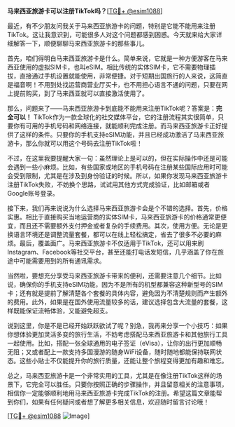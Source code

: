 **马来西亚旅游卡可以注册TikTok吗？**[[TG💪+ @esim1088](https://t.me/s/esim1088)]

最近，有不少朋友问我关于马来西亚旅游卡的问题，特别是它能不能用来注册TikTok。这让我意识到，可能很多人对这个问题都感到困惑。今天就来给大家详细解答一下，顺便聊聊马来西亚旅游卡的那些事儿。

首先，咱们得明白马来西亚旅游卡是什么。简单来说，它就是一种方便游客在马来西亚使用的虚拟SIM卡，也叫eSIM。相比传统的实体SIM卡，它不需要物理插拔，直接通过手机设置就能使用，非常便捷。对于短期出国旅行的人来说，这简直是福音啊！不用到处找运营商营业厅买卡，也不用担心语言不通的问题，只要在网上提前购买，到了马来西亚就可以直接激活使用了。

那么，问题来了——马来西亚旅游卡到底能不能用来注册TikTok呢？答案是：**完全可以！** TikTok作为一款全球化的社交媒体平台，它的注册流程其实很简单，只要你有可用的手机号码和网络连接，就能顺利完成注册。而马来西亚旅游卡正好提供了这样的条件。只要你的手机支持eSIM功能，并且已经成功激活了马来西亚旅游卡，那么你就可以用这个号码去注册TikTok啦！

不过，在这里我要提醒大家一句：虽然理论上是可以的，但在实际操作中还是可能会遇到一些小麻烦。比如，有些国家或地区的手机号码在注册某些国际应用时可能会受到限制，尤其是在涉及到身份验证的时候。所以，如果你发现马来西亚旅游卡注册TikTok失败，不妨换个思路，试试用其他方式完成验证，比如邮箱或者Google账号登录。

接下来，我们再来说说为什么选择马来西亚旅游卡会是个不错的选择。首先，价格实惠。相比于直接购买当地运营商的实体SIM卡，马来西亚旅游卡的价格通常更便宜，而且还不需要额外支付押金或者复杂的手续费用。其次，使用方便。无论是更换语言环境还是调整流量套餐，都可以在线上轻松搞定，省去了很多不必要的麻烦。最后，覆盖面广。马来西亚旅游卡不仅适用于TikTok，还可以用来刷Instagram、Facebook等社交平台，甚至还能打电话发短信，几乎涵盖了你在旅途中可能需要用到的所有通讯需求。

当然啦，要想充分享受马来西亚旅游卡带来的便利，还需要注意几个细节。比如说，确保你的手机支持eSIM功能，因为不是所有的机型都兼容这种新型号的SIM卡；还有就是提前了解清楚各个套餐的具体内容，避免因为不清楚规则而产生额外的费用。此外，如果是在国外使用流量较多的话，建议选择包含大流量的套餐，这样既能保证流畅体验，又能避免超支。

说到这里，你是不是已经开始跃跃欲试了呢？别急，我再来分享一个小技巧：如果你想体验更加灵活多变的旅行生活，不妨考虑搭配马来西亚旅游卡和其他旅行工具一起使用。比如，搭配一张全球通用的电子签证（eVisa），让你的出行更加顺畅无阻；又或者配上一款支持多国漫游的随身WiFi设备，随时随地都能保持联网状态。这些小贴士不仅能提升你的旅行质量，还能让整个旅程变得更加有趣和难忘。

总之，马来西亚旅游卡是一个非常实用的工具，尤其是在像注册TikTok这样的场景下，它完全可以胜任。只要你按照正确的步骤操作，并且留意相关的注意事项，相信你一定能够顺利地用马来西亚旅游卡完成TikTok的注册。希望这篇文章能帮到你们，如果有任何疑问或者想了解更多相关信息，欢迎随时留言讨论哦！

[[TG💪+ @esim1088](https://t.me/s/esim1088) ![Image](https://i.postimg.cc/4NQfJmqS/Snipaste-2025-05-13-00-14-12.png)]